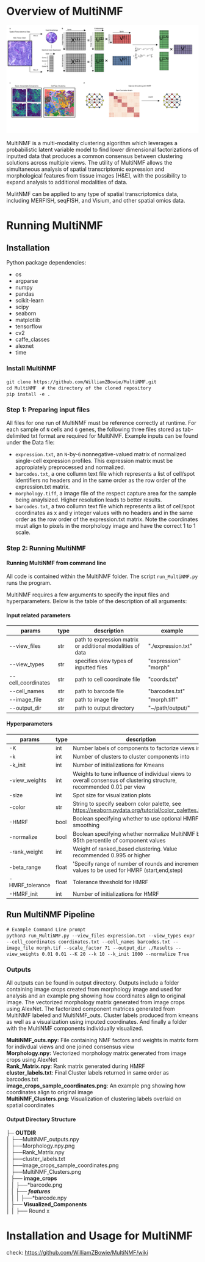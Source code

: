 # Overview of MultiNMF

![overview](./workflow_draft_v3.png)

MultiNMF is a multi-modality clustering algorithm which leverages a probabilistic latent variable model to find lower dimensional factorizations of inputted data that produces a common consensus between clustering solutions across multiple views. The utility of MultiNMF allows the simultaneous analysis of spatial transcriptomic expression and morphological features from tissue images [H&E], with the possibility to expand analysis to additional modalities of data.

MulitNMF can be applied to any type of spatial transcriptomics data, including MERFISH, seqFISH, and Visium, and other spatial omics data.

# Running MultiNMF

## Installation

Python package dependencies:
- os
- argparse
- numpy
- pandas
- scikit-learn
- scipy
- seaborn
- matplotlib
- tensorflow
- cv2
- caffe_classes
- alexnet
- time

### Install MultiNMF
```
git clone https://github.com/WilliamZBowie/MultiNMF.git
cd MultiNMF  # the directory of the cloned repository
pip install -e .
```

### Step 1: Preparing input files

All files for one run of MultiNMF must be reference correctly at runtime. For each sample of `N` cells and `G` genes, the following three files stored as tab-delimited txt format are required for MultiNMF. Example inputs can be found under the Data file:

- `expression.txt`, an `N`-by-`G` nonnegative-valued matrix of normalized single-cell expression profiles. This expression matrix must be appropiately preprocessed and normalized.
- `barcodes.txt`, a one collumn text file which represents a list of cell/spot identifiers no headers and in the same order as the row order of the expression.txt matrix.
- `morphology.tiff`, a image file of the respect capture area for the sample being anaylsized. Higher resolution leads to better results. 
- `barcodes.txt`, a two collumn text file which represents a list of cell/spot coordinates as x and y integer values with no headers and in the same order as the row order of the expression.txt matrix. Note the coordinates must align to pixels in the morphology image and have the correct 1 to 1 scale. 

### Step 2: Running MultiNMF
#### Running MultiNMF from command line

All code is contained within the MultiNMF folder. The script `run_MultiNMF.py` runs the program.


MultiNMF requires a few arguments to specify the input files and hyperparameters. Below is the table of the description of all arguments:

#### Input related parameters
| params | type | description | example |
|-|-|-|-|
| --view_files      | str | path to expression matrix or additional modalities of data | "./expression.txt" |
| --view_types      | str | specifies view types of inputted files | "expression" "morph" |
| --cell_coordinates| str | path to cell coordinate file | "coords.txt" |
| --cell_names      | str | path to barcode file | "barcodes.txt" |
| --image_file      | str | path to image file | "morph.tiff" |
| --output_dir      | str | path to output directory | "~/path/output/" |

#### Hyperparameters

| params | type | description | example |
|-|-|-|-|
| -K                      | int | Number labels of components to factorize views into | 15 |
| -k                      | int | Number of clusters to cluster components into | 15 |
| -k_init                 | int |Number of initializations for Kmeans | 10000 |
| -view_weights           | int |Weights to tune influence of individual views to overall consensus of clustering structure, recommended 0.01 per view | 0.01 0.01 |
| -size                   | int |Spot size for visualization plots | 20 |
| -color                  | str |String to specify seaborn color palette, see https://seaborn.pydata.org/tutorial/color_palettes.html | "husl" |
| -HMRF                   | bool | Boolean specifying whether to use optional HMRF smoothing | True |
| -normalize              | bool | Boolean specifying whether normalize MultiNMF by 95th percentile of component values | True |
| -rank_weight            | int | Weight of ranked_based clustering. Value recommended 0.995 or higher| 0.995 |
| -beta_range             | float | 'Specify range of number of rounds and increment values to be used for HMRF (start,end,step)| [0,10,0.5] |
| -HMRF_tolerance         | float | Tolerance threshold for HMRF | 1e-20 |
| -HMRF_init              | int |Number of initializations for HMRF | 10000 |

## Run MultiNMF Pipeline
```
# Example Command Line prompt
python3 run_MultiNMF.py --view_files expression.txt --view_types expr --cell_coordinates coordinates.txt --cell_names barcodes.txt --image_file morph.tif --scale_factor 71 --output_dir ./Results --view_weights 0.01 0.01 --K 20 --k 10 --k_init 1000 --normalize True

```
### Outputs

All outputs can be found in output directory. Outputs include a folder containing image crops created from morphology image and used for analysis and an example png showing how coordinates align to original image. The vectorized morphology matrix generated from image crops using AlexNet. The factorized component matrices generated from MultiNMF labeled and MultiNMF_outs. Cluster labels produced from kmeans as well as a visualization using imputed coordinates. And finally a folder with the MultiNMF components individually visualized. 

**MultiNMF_outs.npy:** File containing NMF factors and weights in matrix form for indivdual views and one joined consensus view <br>
**Morphology.npy:** Vectorized morphology matrix generated from image crops using AlexNet <br>
**Rank_Matrix.npy**: Rank matrix generated during HMRF <br>
**cluster_labels.txt**: Final Cluster labels returned in same order as barcodes.txt <br>
**image_crops_sample_coordinates.png**: An example png showing how coordinates align to original image <br>
**MultiNMF_Clusters.png**: Visualization of clustering labels overlaid on spatial coordinates <br>

#### Output Directory Structure
├─ **OUTDIR** <br>
│   ├──MultiNMF_outputs.npy<br>
│   ├──Morphology.npy.png<br>
│   ├──Rank_Matrix.npy<br>
│   ├──cluster_labels.txt<br>
│   ├──image_crops_sample_coordinates.png<br>
│   ├──MultiNMF_Clusters.png<br>
**│   ├── image_crops**<br>
│   │   ├──*barcode.png<br>
***│   │   ├── features***<br>
│   │   │   ├──*barcode.npy<br>
**│   ├── Visualized_Components**<br>
│   │   ├── Round x <br>

# Installation and Usage for MultiNMF
check: https://github.com/WilliamZBowie/MultiNMF/wiki
